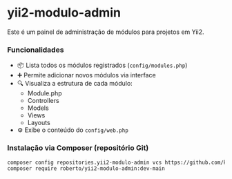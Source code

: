 # yii2-modulo-admin

Este é um painel de administração de módulos para projetos em Yii2.

### Funcionalidades

- 📦 Lista todos os módulos registrados (`config/modules.php`)
- ➕ Permite adicionar novos módulos via interface
- 🔍 Visualiza a estrutura de cada módulo:
  - Module.php
  - Controllers
  - Models
  - Views
  - Layouts
- ⚙️ Exibe o conteúdo do `config/web.php`

### Instalação via Composer (repositório Git)

```bash
composer config repositories.yii2-modulo-admin vcs https://github.com/kairiroberto/yii2-modulo-admin
composer require roberto/yii2-modulo-admin:dev-main
